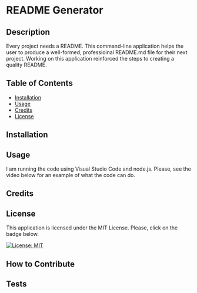 # README Generator

## Description

Every project needs a README. This command-line application helps the user to produce a well-formed, professioinal README.md file for their next project. Working on this application reinforced the steps to creating a quality README.

## Table of Contents

- [Installation](#installation)
- [Usage](#usage)
- [Credits](#credits)
- [License](#license)

## Installation

## Usage

I am running the code using Visual Studio Code and node.js.  Please, see the video below for an example of what the code can do.


## Credits


## License

This application is licensed under the MIT License.  Please, click on the badge below.

[![License: MIT](https://img.shields.io/badge/License-MIT-yellow.svg)](https://opensource.org/licenses/MIT)

## How to Contribute


## Tests


